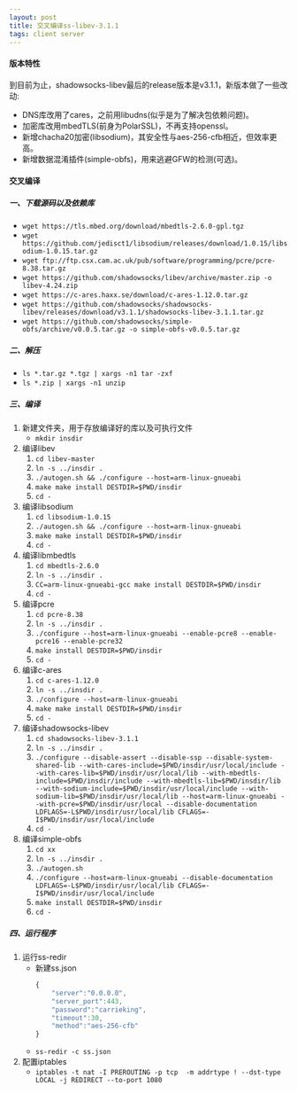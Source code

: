 ```yaml
---
layout: post
title: 交叉编译ss-libev-3.1.1
tags: client server
---
```


#### 版本特性

到目前为止，shadowsocks-libev最后的release版本是v3.1.1，新版本做了一些改动:

- DNS库改用了cares，之前用libudns(似乎是为了解决包依赖问题)。
- 加密库改用mbedTLS(前身为PolarSSL)，不再支持openssl。
- 新增chacha20加密(libsodium)，其安全性与aes-256-cfb相近，但效率更高。
- 新增数据混淆插件(simple-obfs)，用来逃避GFW的检测(可选)。


#### 交叉编译

##### 一、下载源码以及依赖库
- `wget https://tls.mbed.org/download/mbedtls-2.6.0-gpl.tgz`
- `wget https://github.com/jedisct1/libsodium/releases/download/1.0.15/libsodium-1.0.15.tar.gz`
- `wget ftp://ftp.csx.cam.ac.uk/pub/software/programming/pcre/pcre-8.38.tar.gz`
- `wget https://github.com/shadowsocks/libev/archive/master.zip -o libev-4.24.zip`
- `wget https://c-ares.haxx.se/download/c-ares-1.12.0.tar.gz`
- `wget https://github.com/shadowsocks/shadowsocks-libev/releases/download/v3.1.1/shadowsocks-libev-3.1.1.tar.gz`
- `wget https://github.com/shadowsocks/simple-obfs/archive/v0.0.5.tar.gz -o simple-obfs-v0.0.5.tar.gz`

##### 二、解压
- `ls *.tar.gz *.tgz | xargs -n1 tar -zxf`
- `ls *.zip | xargs -n1 unzip`

##### 三、编译
1. 新建文件夹，用于存放编译好的库以及可执行文件  
    - `mkdir insdir`
2. 编译libev  
    1. `cd libev-master`
    2. `ln -s ../insdir .`
    3. `./autogen.sh && ./configure --host=arm-linux-gnueabi`
    4. `make make install DESTDIR=$PWD/insdir`
    5. `cd -`
3. 编译libsodium  
    1. `cd libsodium-1.0.15`
    2. `./autogen.sh && ./configure --host=arm-linux-gnueabi`
    3. `make make install DESTDIR=$PWD/insdir`
    4. `cd -`
4. 编译libmbedtls  
    1. `cd mbedtls-2.6.0`
    2. `ln -s ../insdir .`
    3. `CC=arm-linux-gnueabi-gcc make install DESTDIR=$PWD/insdir`
    4. `cd -`
5. 编译pcre
    1. `cd pcre-8.38`
    2. `ln -s ../insdir .`
    3. `./configure --host=arm-linux-gnueabi --enable-pcre8 --enable-pcre16 --enable-pcre32`
    4. `make install DESTDIR=$PWD/insdir`
    5. `cd -`
6. 编译c-ares
    1. `cd c-ares-1.12.0`
    2. `ln -s ../insdir .`
    3. `./configure --host=arm-linux-gnueabi`
    4. `make make install DESTDIR=$PWD/insdir`
    5. `cd -`
7. 编译shadowsocks-libev
    1. `cd shadowsocks-libev-3.1.1`
    2. `ln -s ../insdir .`
    3. `./configure --disable-assert --disable-ssp --disable-system-shared-lib --with-cares-include=$PWD/insdir/usr/local/include --with-cares-lib=$PWD/insdir/usr/local/lib --with-mbedtls-include=$PWD/insdir/include --with-mbedtls-lib=$PWD/insdir/lib --with-sodium-include=$PWD/insdir/usr/local/include --with-sodium-lib=$PWD/insdir/usr/local/lib --host=arm-linux-gnueabi --with-pcre=$PWD/insdir/usr/local --disable-documentation LDFLAGS=-L$PWD/insdir/usr/local/lib CFLAGS=-I$PWD/insdir/usr/local/include`
    4. `cd -`
8. 编译simple-obfs
    1. `cd xx`
    2. `ln -s ../insdir .`
    3. `./autogen.sh`
    4. `./configure --host=arm-linux-gnueabi --disable-documentation LDFLAGS=-L$PWD/insdir/usr/local/lib CFLAGS=-I$PWD/insdir/usr/local/include`
    5. `make install DESTDIR=$PWD/insdir`
    6. `cd -`

##### 四、运行程序
1. 运行ss-redir  
    - 新建ss.json  
        ``` javascript
        {
            "server":"0.0.0.0",
            "server_port":443,
            "password":"carrieking",
            "timeout":30,
            "method":"aes-256-cfb"
        }
        ```
    - `ss-redir -c ss.json`
2. 配置iptables  
    - `iptables -t nat -I PREROUTING -p tcp  -m addrtype ! --dst-type LOCAL -j REDIRECT --to-port 1080`



